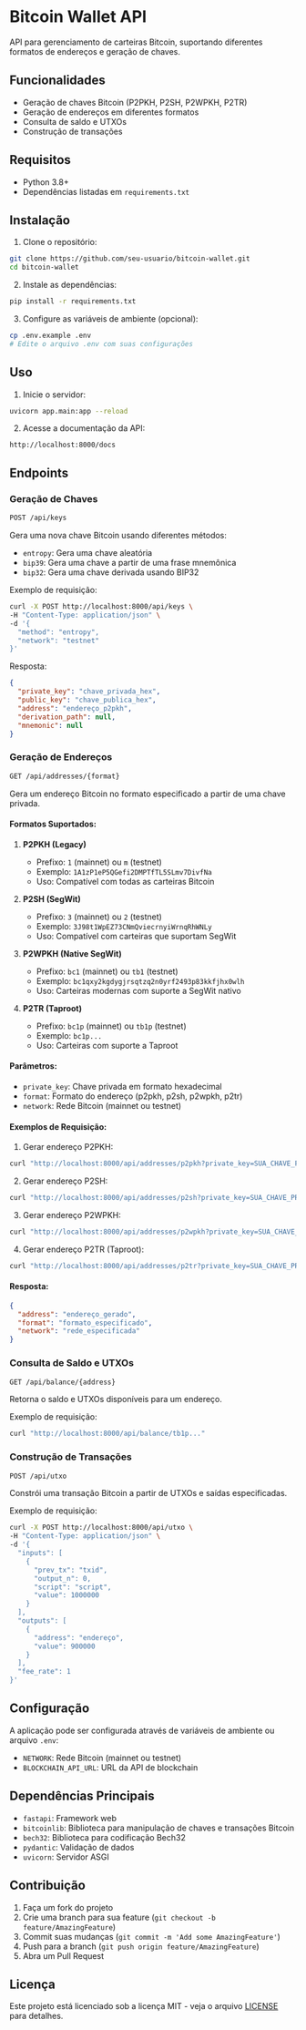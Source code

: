 # Bitcoin Wallet API

API para gerenciamento de carteiras Bitcoin, suportando diferentes formatos de endereços e geração de chaves.

## Funcionalidades

- Geração de chaves Bitcoin (P2PKH, P2SH, P2WPKH, P2TR)
- Geração de endereços em diferentes formatos
- Consulta de saldo e UTXOs
- Construção de transações

## Requisitos

- Python 3.8+
- Dependências listadas em `requirements.txt`

## Instalação

1. Clone o repositório:
```bash
git clone https://github.com/seu-usuario/bitcoin-wallet.git
cd bitcoin-wallet
```

2. Instale as dependências:
```bash
pip install -r requirements.txt
```

3. Configure as variáveis de ambiente (opcional):
```bash
cp .env.example .env
# Edite o arquivo .env com suas configurações
```

## Uso

1. Inicie o servidor:
```bash
uvicorn app.main:app --reload
```

2. Acesse a documentação da API:
```
http://localhost:8000/docs
```

## Endpoints

### Geração de Chaves

```bash
POST /api/keys
```

Gera uma nova chave Bitcoin usando diferentes métodos:
- `entropy`: Gera uma chave aleatória
- `bip39`: Gera uma chave a partir de uma frase mnemônica
- `bip32`: Gera uma chave derivada usando BIP32

Exemplo de requisição:
```bash
curl -X POST http://localhost:8000/api/keys \
-H "Content-Type: application/json" \
-d '{
  "method": "entropy",
  "network": "testnet"
}'
```

Resposta:
```json
{
  "private_key": "chave_privada_hex",
  "public_key": "chave_publica_hex",
  "address": "endereço_p2pkh",
  "derivation_path": null,
  "mnemonic": null
}
```

### Geração de Endereços

```bash
GET /api/addresses/{format}
```

Gera um endereço Bitcoin no formato especificado a partir de uma chave privada.

#### Formatos Suportados:

1. **P2PKH (Legacy)**
   - Prefixo: `1` (mainnet) ou `m` (testnet)
   - Exemplo: `1A1zP1eP5QGefi2DMPTfTL5SLmv7DivfNa`
   - Uso: Compatível com todas as carteiras Bitcoin

2. **P2SH (SegWit)**
   - Prefixo: `3` (mainnet) ou `2` (testnet)
   - Exemplo: `3J98t1WpEZ73CNmQviecrnyiWrnqRhWNLy`
   - Uso: Compatível com carteiras que suportam SegWit

3. **P2WPKH (Native SegWit)**
   - Prefixo: `bc1` (mainnet) ou `tb1` (testnet)
   - Exemplo: `bc1qxy2kgdygjrsqtzq2n0yrf2493p83kkfjhx0wlh`
   - Uso: Carteiras modernas com suporte a SegWit nativo

4. **P2TR (Taproot)**
   - Prefixo: `bc1p` (mainnet) ou `tb1p` (testnet)
   - Exemplo: `bc1p...`
   - Uso: Carteiras com suporte a Taproot

#### Parâmetros:

- `private_key`: Chave privada em formato hexadecimal
- `format`: Formato do endereço (p2pkh, p2sh, p2wpkh, p2tr)
- `network`: Rede Bitcoin (mainnet ou testnet)

#### Exemplos de Requisição:

1. Gerar endereço P2PKH:
```bash
curl "http://localhost:8000/api/addresses/p2pkh?private_key=SUA_CHAVE_PRIVADA&network=testnet"
```

2. Gerar endereço P2SH:
```bash
curl "http://localhost:8000/api/addresses/p2sh?private_key=SUA_CHAVE_PRIVADA&network=testnet"
```

3. Gerar endereço P2WPKH:
```bash
curl "http://localhost:8000/api/addresses/p2wpkh?private_key=SUA_CHAVE_PRIVADA&network=testnet"
```

4. Gerar endereço P2TR (Taproot):
```bash
curl "http://localhost:8000/api/addresses/p2tr?private_key=SUA_CHAVE_PRIVADA&network=testnet"
```

#### Resposta:
```json
{
  "address": "endereço_gerado",
  "format": "formato_especificado",
  "network": "rede_especificada"
}
```

### Consulta de Saldo e UTXOs

```bash
GET /api/balance/{address}
```

Retorna o saldo e UTXOs disponíveis para um endereço.

Exemplo de requisição:
```bash
curl "http://localhost:8000/api/balance/tb1p..."
```

### Construção de Transações

```bash
POST /api/utxo
```

Constrói uma transação Bitcoin a partir de UTXOs e saídas especificadas.

Exemplo de requisição:
```bash
curl -X POST http://localhost:8000/api/utxo \
-H "Content-Type: application/json" \
-d '{
  "inputs": [
    {
      "prev_tx": "txid",
      "output_n": 0,
      "script": "script",
      "value": 1000000
    }
  ],
  "outputs": [
    {
      "address": "endereço",
      "value": 900000
    }
  ],
  "fee_rate": 1
}'
```

## Configuração

A aplicação pode ser configurada através de variáveis de ambiente ou arquivo `.env`:

- `NETWORK`: Rede Bitcoin (mainnet ou testnet)
- `BLOCKCHAIN_API_URL`: URL da API de blockchain

## Dependências Principais

- `fastapi`: Framework web
- `bitcoinlib`: Biblioteca para manipulação de chaves e transações Bitcoin
- `bech32`: Biblioteca para codificação Bech32
- `pydantic`: Validação de dados
- `uvicorn`: Servidor ASGI

## Contribuição

1. Faça um fork do projeto
2. Crie uma branch para sua feature (`git checkout -b feature/AmazingFeature`)
3. Commit suas mudanças (`git commit -m 'Add some AmazingFeature'`)
4. Push para a branch (`git push origin feature/AmazingFeature`)
5. Abra um Pull Request

## Licença

Este projeto está licenciado sob a licença MIT - veja o arquivo [LICENSE](LICENSE) para detalhes. 